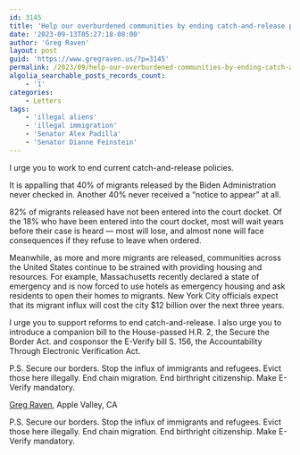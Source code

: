 ```yaml
---
id: 3145
title: 'Help our overburdened communities by ending catch-and-release policies'
date: '2023-09-13T05:27:18-08:00'
author: 'Greg Raven'
layout: post
guid: 'https://www.gregraven.us/?p=3145'
permalink: /2023/09/help-our-overburdened-communities-by-ending-catch-and-release-policies/
algolia_searchable_posts_records_count:
    - '1'
categories:
    - Letters
tags:
    - 'illegal aliens'
    - 'illegal immigration'
    - 'Senator Alex Padilla'
    - 'Senator Dianne Feinstein'
---
```


I urge you to work to end current catch-and-release policies.

It is appalling that 40% of migrants released by the Biden Administration never checked in. Another 40% never received a “notice to appear” at all.

82% of migrants released have not been entered into the court docket. Of the 18% who have been entered into the court docket, most will wait years before their case is heard — most will lose, and almost none will face consequences if they refuse to leave when ordered.

Meanwhile, as more and more migrants are released, communities across the United States continue to be strained with providing housing and resources. For example, Massachusetts recently declared a state of emergency and is now forced to use hotels as emergency housing and ask residents to open their homes to migrants. New York City officials expect that its migrant influx will cost the city $12 billion over the next three years.

I urge you to support reforms to end catch-and-release. I also urge you to introduce a companion bill to the House-passed H.R. 2, the Secure the Border Act. and cosponsor the E-Verify bill S. 156, the Accountability Through Electronic Verification Act.

P.S. Secure our borders. Stop the influx of immigrants and refugees. Evict those here illegally. End chain migration. End birthright citizenship. Make E-Verify mandatory.

[Greg Raven](https://www.gregraven.org/), Apple Valley, CA

P.S. Secure our borders. Stop the influx of immigrants and refugees. Evict those here illegally. End chain migration. End birthright citizenship. Make E-Verify mandatory.